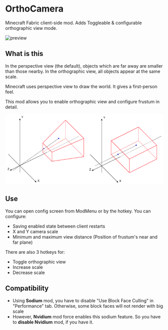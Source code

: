 # OrthoCamera
Minecraft Fabric client-side mod. Adds Toggleable & configurable orthographic view mode.

![preview](preview/preview.gif)

## What is this
In the perspective view (the default), objects which are far away are smaller than those nearby. In the orthographic view, all objects appear at the same scale.

Minecraft uses perspective view to draw the world. It gives a first-person feel. 

This mod allows you to enable orthographic view and configure frustum in detail.

![views_diff](preview/views_diff.png)

## Use
You can open config screen from ModMenu or by the hotkey. You can configure:
- Saving enabled state between client restarts
- X and Y camera scale
- Minimum and maximum view distance (Position of frustum's near and far plane)

There are also 3 hotkeys for:
- Toggle orthographic view
- Increase scale
- Decrease scale

## Compatibility
- Using **Sodium** mod, you have to disable "Use Block Face Culling" in "Performance" tab. Otherwise, some block faces will not render with big scale
- However, **Nvidium** mod force enables this sodium feature. So you have to **disable Nvidium** mod, if you have it. 
